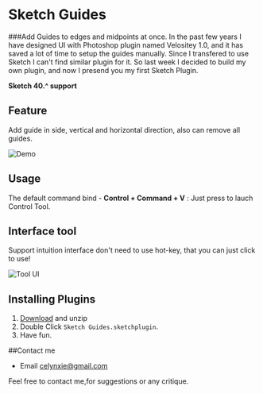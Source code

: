 # Sketch Guides
###Add Guides to edges and midpoints at once.
In the past few years I have designed UI with Photoshop plugin named Velositey 1.0, and it has saved a lot of time to setup the guides manually. Since I transfered to use Sketch I can't find similar plugin for it. So last week I decided to build my own plugin, and now I presend you my first Sketch Plugin.

**Sketch 40.^ support**

## Feature
Add guide in side, vertical and horizontal direction,
also can remove all guides.

![Demo](https://celynxie.firebaseapp.com/lib/image/photo/guideup.png)

## Usage
The default command bind -
**Control + Command + V** : Just press to lauch Control Tool.


## Interface tool
Support intuition interface don't need to use hot-key, that you can just click to use!

![Tool UI](https://celynxie.firebaseapp.com/lib/image/photo/ControlBar_Rect.png)


## Installing Plugins
1. [Download](https://github.com/luvmex/Sketch-Guides/archive/master.zip) and unzip
2. Double Click `Sketch Guides.sketchplugin`.
3. Have fun.


##Contact me
* Email <celynxie@gmail.com>

Feel free to contact me,for suggestions or any critique.